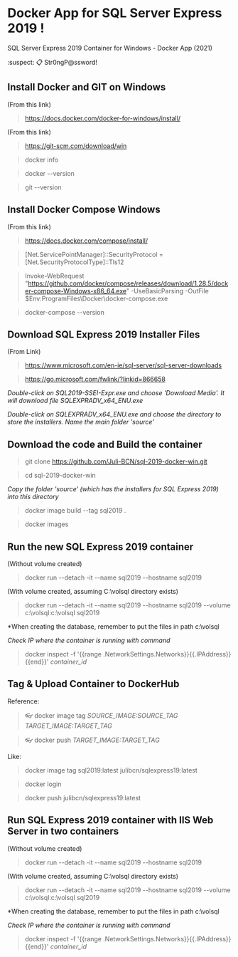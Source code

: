 # Docker App for SQL Server Express 2019 !

SQL Server Express 2019 Container for Windows - Docker App (2021)

:suspect: :clipboard: Str0ngP@ssword!



## Install Docker and GIT on Windows
(From this link)

> https://docs.docker.com/docker-for-windows/install/

(From this link)

> https://git-scm.com/download/win

> docker info

> docker --version

> git --version



## Install Docker Compose Windows
(From this link)

> https://docs.docker.com/compose/install/

> [Net.ServicePointManager]::SecurityProtocol = [Net.SecurityProtocolType]::Tls12

> Invoke-WebRequest "https://github.com/docker/compose/releases/download/1.28.5/docker-compose-Windows-x86_64.exe" -UseBasicParsing -OutFile $Env:ProgramFiles\Docker\docker-compose.exe

> docker-compose --version


## Download SQL Express 2019 Installer Files
(From Link)
> https://www.microsoft.com/en-ie/sql-server/sql-server-downloads

> https://go.microsoft.com/fwlink/?linkid=866658

*Double-click on SQL2019-SSEI-Expr.exe and choose 'Download Media'. It will download file SQLEXPRADV_x64_ENU.exe*

*Double-click on SQLEXPRADV_x64_ENU.exe and choose the directory to store the installers. Name the main folder 'source'*



## Download the code and Build the container
> git clone https://github.com/Juli-BCN/sql-2019-docker-win.git

> cd sql-2019-docker-win

*Copy the folder 'source' (which has the installers for SQL Express 2019) into this directory*

> docker image build --tag sql2019 .

> docker images



## Run the new SQL Express 2019 container
(Without volume created)
> docker run --detach -it --name sql2019 --hostname sql2019

(With volume created, assuming C:\volsql directory exists)
> docker run --detach -it --name sql2019 --hostname sql2019 --volume c:\volsql:c:\volsql sql2019

*When creating the database, remember to put the files in path c:\volsql

*Check IP where the container is running with command*
> docker inspect -f '{{range .NetworkSettings.Networks}}{{.IPAddress}}{{end}}' *container_id*



## Tag & Upload Container to DockerHub
Reference:
> :eyeglasses: docker image tag *SOURCE_IMAGE:SOURCE_TAG* *TARGET_IMAGE:TARGET_TAG*

> :eyeglasses: docker push *TARGET_IMAGE:TARGET_TAG*


Like:
> docker image tag sql2019:latest julibcn/sqlexpress19:latest

> docker login

> docker push julibcn/sqlexpress19:latest



## Run SQL Express 2019 container with IIS Web Server in two containers
(Without volume created)
> docker run --detach -it --name sql2019 --hostname sql2019

(With volume created, assuming C:\volsql directory exists)
> docker run --detach -it --name sql2019 --hostname sql2019 --volume c:\volsql:c:\volsql sql2019

*When creating the database, remember to put the files in path c:\volsql

*Check IP where the container is running with command*
> docker inspect -f '{{range .NetworkSettings.Networks}}{{.IPAddress}}{{end}}' *container_id*